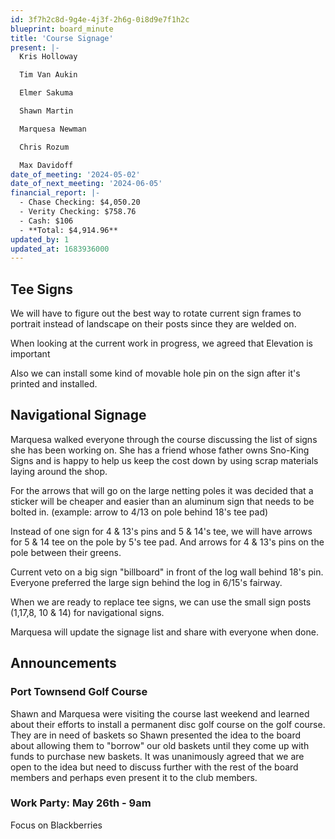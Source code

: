 ```yaml
---
id: 3f7h2c8d-9g4e-4j3f-2h6g-0i8d9e7f1h2c
blueprint: board_minute
title: 'Course Signage'
present: |-
  Kris Holloway

  Tim Van Aukin

  Elmer Sakuma

  Shawn Martin

  Marquesa Newman

  Chris Rozum

  Max Davidoff
date_of_meeting: '2024-05-02'
date_of_next_meeting: '2024-06-05'
financial_report: |-
  - Chase Checking: $4,050.20
  - Verity Checking: $758.76
  - Cash: $106
  - **Total: $4,914.96**
updated_by: 1
updated_at: 1683936000
---
```

## Tee Signs
We will have to figure out the best way to rotate current sign frames to portrait instead of landscape on their posts since they are welded on.

When looking at the current work in progress, we agreed that Elevation is important

Also we can install some kind of movable hole pin on the sign after it's printed and installed.

## Navigational Signage
Marquesa walked everyone through the course discussing the list of signs she has been working on. She has a friend whose father owns Sno-King Signs and is happy to help us keep the cost down by using scrap materials laying around the shop.

For the arrows that will go on the large netting poles it was decided that a sticker will be cheaper and easier than an aluminum sign that needs to be bolted in. (example: arrow to 4/13 on pole behind 18's tee pad)

Instead of one sign for 4 & 13's pins and 5 & 14's tee, we will have arrows for 5 & 14 tee on the pole by 5's tee pad. And arrows for 4 & 13's pins on the pole between their greens.

Current veto on a big sign "billboard" in front of the log wall behind 18's pin. Everyone preferred the large sign behind the log in 6/15's fairway.

When we are ready to replace tee signs, we can use the small sign posts (1,17,8, 10 & 14) for navigational signs.

Marquesa will update the signage list and share with everyone when done.

## Announcements
### Port Townsend Golf Course
Shawn and Marquesa were visiting the course last weekend and learned about their efforts to install a permanent disc golf course on the golf course. They are in need of baskets so Shawn presented the idea to the board about allowing them to "borrow" our old baskets until they come up with funds to purchase new baskets. It was unanimously agreed that we are open to the idea but need to discuss further with the rest of the board members and perhaps even present it to the club members.

### Work Party: May 26th - 9am
Focus on Blackberries
